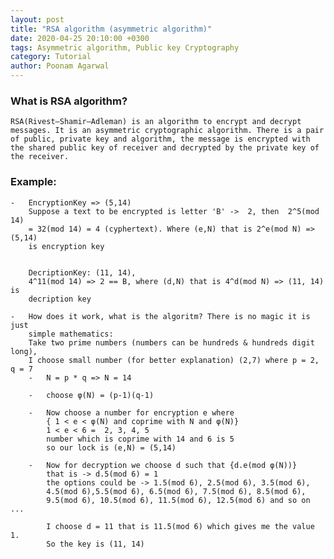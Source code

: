 ```yaml
---
layout: post
title: "RSA algorithm (asymmetric algorithm)"
date: 2020-04-25 20:10:00 +0300
tags: Asymmetric algorithm, Public key Cryptography
category: Tutorial
author: Poonam Agarwal
---
```


### What is RSA algorithm?

    RSA(Rivest–Shamir–Adleman) is an algorithm to encrypt and decrypt messages. It is an asymmetric cryptographic algorithm. There is a pair of public, private key and algorithm, the message is encrypted with the shared public key of receiver and decrypted by the private key of the receiver.

### Example:

    -   EncryptionKey => (5,14)
        Suppose a text to be encrypted is letter 'B' ->  2, then  2^5(mod 14)
        = 32(mod 14) = 4 (cyphertext). Where (e,N) that is 2^e(mod N) => (5,14)
        is encryption key


        DecriptionKey: (11, 14),
        4^11(mod 14) => 2 == B, where (d,N) that is 4^d(mod N) => (11, 14) is
        decription key

    -   How does it work, what is the algoritm? There is no magic it is just
        simple mathematics:
        Take two prime numbers (numbers can be hundreds & hundreds digit long),
        I choose small number (for better explanation) (2,7) where p = 2, q = 7
        -   N = p * q => N = 14

        -   choose φ(N) = (p-1)(q-1)

        -   Now choose a number for encryption e where
            { 1 < e < φ(N) and coprime with N and φ(N)}
            1 < e < 6 =  2, 3, 4, 5
            number which is coprime with 14 and 6 is 5
            so our lock is (e,N) = (5,14)

        -   Now for decryption we choose d such that {d.e(mod φ(N))}
            that is -> d.5(mod 6) = 1
            the options could be -> 1.5(mod 6), 2.5(mod 6), 3.5(mod 6),
            4.5(mod 6),5.5(mod 6), 6.5(mod 6), 7.5(mod 6), 8.5(mod 6),
            9.5(mod 6), 10.5(mod 6), 11.5(mod 6), 12.5(mod 6) and so on ...

            I choose d = 11 that is 11.5(mod 6) which gives me the value 1.
            So the key is (11, 14)
